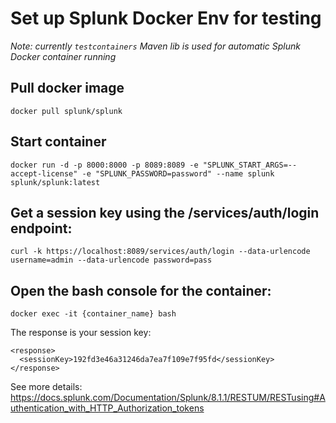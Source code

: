 # Set up Splunk Docker Env for testing
   _Note: currently `testcontainers` Maven lib is used for automatic Splunk Docker container running_
## Pull docker image
``docker pull splunk/splunk``
## Start container
``docker run -d -p 8000:8000 -p 8089:8089 -e "SPLUNK_START_ARGS=--accept-license" -e "SPLUNK_PASSWORD=password" --name splunk splunk/splunk:latest``
## Get a session key using the /services/auth/login endpoint:
``
curl -k https://localhost:8089/services/auth/login --data-urlencode username=admin --data-urlencode password=pass
``
## Open the bash console for the container:
``
docker exec -it {container_name} bash
``
   
   The response is your session key:
```
<response>
  <sessionKey>192fd3e46a31246da7ea7f109e7f95fd</sessionKey>
</response>
```
   See more details: https://docs.splunk.com/Documentation/Splunk/8.1.1/RESTUM/RESTusing#Authentication_with_HTTP_Authorization_tokens